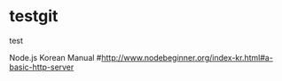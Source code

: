 # testgit
test

Node.js Korean Manual
#http://www.nodebeginner.org/index-kr.html#a-basic-http-server
